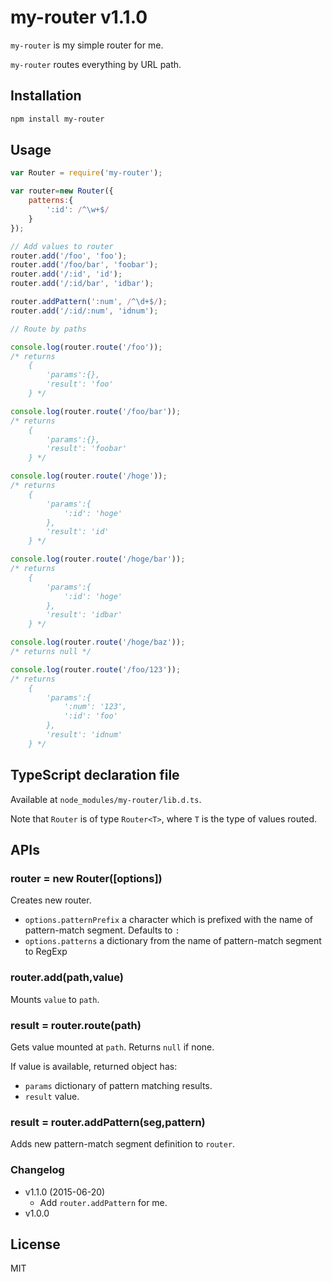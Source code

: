 # my-router v1.1.0

`my-router` is my simple router for me.

`my-router` routes everything by URL path.

## Installation
```sh
npm install my-router
```

## Usage

```js
var Router = require('my-router');

var router=new Router({
    patterns:{
        ':id': /^\w+$/
    }
});

// Add values to router
router.add('/foo', 'foo');
router.add('/foo/bar', 'foobar');
router.add('/:id', 'id');
router.add('/:id/bar', 'idbar');

router.addPattern(':num', /^\d+$/);
router.add('/:id/:num', 'idnum');

// Route by paths

console.log(router.route('/foo'));
/* returns
    {
        'params':{},
        'result': 'foo'
    } */

console.log(router.route('/foo/bar'));
/* returns
    {
        'params':{},
        'result': 'foobar'
    } */

console.log(router.route('/hoge'));
/* returns
    {
        'params':{
            ':id': 'hoge'
        },
        'result': 'id'
    } */

console.log(router.route('/hoge/bar'));
/* returns
    {
        'params':{
            ':id': 'hoge'
        },
        'result': 'idbar'
    } */

console.log(router.route('/hoge/baz'));
/* returns null */

console.log(router.route('/foo/123'));
/* returns
    {
        'params':{
            ':num': '123',
            ':id': 'foo'
        },
        'result': 'idnum'
    } */
```

## TypeScript declaration file
Available at `node_modules/my-router/lib.d.ts`.

Note that `Router` is of type `Router<T>`, where `T` is the type of values routed.

## APIs

### router = new Router([options])
Creates new router.

* `options.patternPrefix` a character which is prefixed with the name of pattern-match segment. Defaults to `:`
* `options.patterns` a dictionary from the name of pattern-match segment to RegExp

### router.add(path,value)
Mounts `value` to `path`.

### result = router.route(path)
Gets value mounted at `path`. Returns `null` if none.

If value is available, returned object has:

* `params` dictionary of pattern matching results.
* `result` value.

### result = router.addPattern(seg,pattern)
Adds new pattern-match segment definition to `router`.

### Changelog
* v1.1.0 (2015-06-20)
    * Add `router.addPattern` for me.
* v1.0.0
## License
MIT
